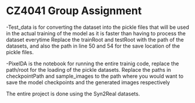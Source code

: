 # CZ4041 Group Assignment
-Test_data is for converting the dataset into the pickle files that will be used in the actual training of the model as it is faster than having to process the dataset everytime
Replace the trainRoot and testRoot with the path of the datasets, and also the path in line 50 and 54 for the save location of the pickle files.

-PixelDA is the notebook for running the entire trainig code, replace the path/root for the loading of the pickle datasets.
Replace the paths in checkpointPath and sample_images to the path where you would want to save the model checkpoints and the generated images respectively

The entire project is done using the Syn2Real datasets.
